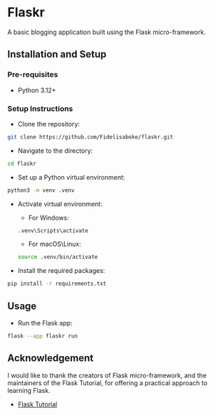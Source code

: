 # Flaskr
A basic blogging application built using the Flask micro-framework.

## Installation and Setup
### Pre-requisites
- Python 3.12+

### Setup Instructions
- Clone the repository:
```bash
git clone https://github.com/Fidelisaboke/flaskr.git
```

- Navigate to the directory:
```bash
cd flaskr
```

- Set up a Python virtual environment:
```bash
python3 -m venv .venv
```

- Activate virtual environment:
    - For Windows:
    ```bash
    .venv\Scripts\activate
    ```
    - For macOS\Linux:
    ```bash
    source .venv/bin/activate
    ```

- Install the required packages:
```bash
pip install -r requirements.txt
```

## Usage
- Run the Flask app:
```bash
flask --app flaskr run
```

## Acknowledgement
I would like to thank the creators of Flask micro-framework, and the maintainers of the Flask Tutorial, for offering a
practical approach to learning Flask.
- [Flask Tutorial](https://flask.palletsprojects.com/en/stable/tutorial/)
